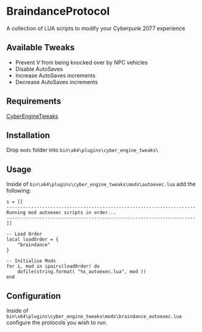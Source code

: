 # BraindanceProtocol

A collection of LUA scripts to modify your Cyberpunk 2077 experience

## Available Tweaks

- Prevent _V_ from being knocked over by NPC vehicles
- Disable AutoSaves
- Increase AutoSaves increments
- Decrease AutoSaves increments

## Requirements

[CyberEngineTweaks](https://github.com/yamashi/CyberEngineTweaks#usage-and-configuration)

## Installation

Drop `mods` folder into  `bin\x64\plugins\cyber_engine_tweaks\`

## Usage

Inside of `bin\x64\plugins\cyber_engine_tweaks\mods\autoexec.lua` add the following:

```
s = [[
---------------------------------------------------------------------
Running mod autoexec scripts in order...
---------------------------------------------------------------------
]]

-- Load Order
local loadOrder = {
    "braindance"
}

-- Initialise Mods
for i, mod in ipairs(loadOrder) do
    dofile(string.format( "%s_autoexec.lua", mod ))
end
```

## Configuration

Inside of `bin\x64\plugins\cyber_engine_tweaks\mods\braindance_autoexec.lua` configure the protocols you wish to run.
